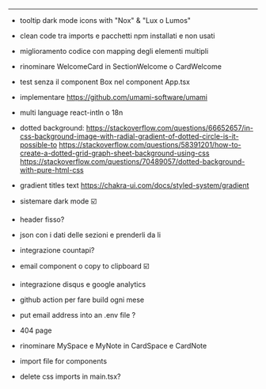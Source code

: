 ---

- tooltip dark mode icons with "Nox" & "Lux o Lumos"

- clean code tra imports e pacchetti npm installati e non usati

- miglioramento codice con mapping degli elementi multipli

- rinominare WelcomeCard in SectionWelcome o CardWelcome

- test senza il component Box nel component App.tsx

- implementare https://github.com/umami-software/umami

- multi language react-intln o 18n

- dotted background:
  https://stackoverflow.com/questions/66652657/in-css-background-image-with-radial-gradient-of-dotted-circle-is-it-possible-to
  https://stackoverflow.com/questions/58391201/how-to-create-a-dotted-grid-graph-sheet-background-using-css
  https://stackoverflow.com/questions/70489057/dotted-background-with-pure-html-css

- gradient titles text
  https://chakra-ui.com/docs/styled-system/gradient

- sistemare dark mode ☑️

- header fisso?

- json con i dati delle sezioni e prenderli da li

- integrazione countapi?

- email component o copy to clipboard ☑️

- integrazione disqus e google analytics

- github action per fare build ogni mese

- put email address into an .env file ?

- 404 page

- rinominare MySpace e MyNote in CardSpace e CardNote

- import file for components

- delete css imports in main.tsx?
